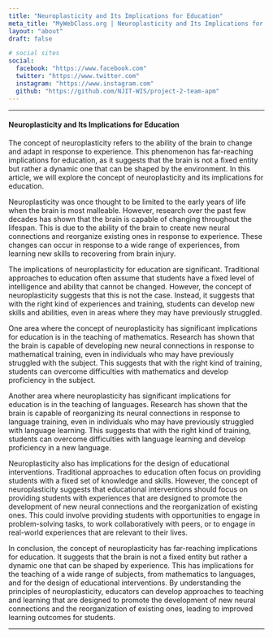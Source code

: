 ```yaml
---
title: "Neuroplasticity and Its Implications for Education"
meta_title: "MyWebClass.org | Neuroplasticity and Its Implications for Education"
layout: "about"
draft: false

# social sites
social:
  facebook: "https://www.facebook.com"
  twitter: "https://www.twitter.com"
  instagram: "https://www.instagram.com"
  github: "https://github.com/NJIT-WIS/project-2-team-apm"
---
```


---

#### Neuroplasticity and Its Implications for Education

The concept of neuroplasticity refers to the ability of the brain to change and adapt in response to experience. This phenomenon has far-reaching implications for education, as it suggests that the brain is not a fixed entity but rather a dynamic one that can be shaped by the environment. In this article, we will explore the concept of neuroplasticity and its implications for education.

Neuroplasticity was once thought to be limited to the early years of life when the brain is most malleable. However, research over the past few decades has shown that the brain is capable of changing throughout the lifespan. This is due to the ability of the brain to create new neural connections and reorganize existing ones in response to experience. These changes can occur in response to a wide range of experiences, from learning new skills to recovering from brain injury.

The implications of neuroplasticity for education are significant. Traditional approaches to education often assume that students have a fixed level of intelligence and ability that cannot be changed. However, the concept of neuroplasticity suggests that this is not the case. Instead, it suggests that with the right kind of experiences and training, students can develop new skills and abilities, even in areas where they may have previously struggled.

One area where the concept of neuroplasticity has significant implications for education is in the teaching of mathematics. Research has shown that the brain is capable of developing new neural connections in response to mathematical training, even in individuals who may have previously struggled with the subject. This suggests that with the right kind of training, students can overcome difficulties with mathematics and develop proficiency in the subject.

Another area where neuroplasticity has significant implications for education is in the teaching of languages. Research has shown that the brain is capable of reorganizing its neural connections in response to language training, even in individuals who may have previously struggled with language learning. This suggests that with the right kind of training, students can overcome difficulties with language learning and develop proficiency in a new language.

Neuroplasticity also has implications for the design of educational interventions. Traditional approaches to education often focus on providing students with a fixed set of knowledge and skills. However, the concept of neuroplasticity suggests that educational interventions should focus on providing students with experiences that are designed to promote the development of new neural connections and the reorganization of existing ones. This could involve providing students with opportunities to engage in problem-solving tasks, to work collaboratively with peers, or to engage in real-world experiences that are relevant to their lives.

In conclusion, the concept of neuroplasticity has far-reaching implications for education. It suggests that the brain is not a fixed entity but rather a dynamic one that can be shaped by experience. This has implications for the teaching of a wide range of subjects, from mathematics to languages, and for the design of educational interventions. By understanding the principles of neuroplasticity, educators can develop approaches to teaching and learning that are designed to promote the development of new neural connections and the reorganization of existing ones, leading to improved learning outcomes for students.

---
